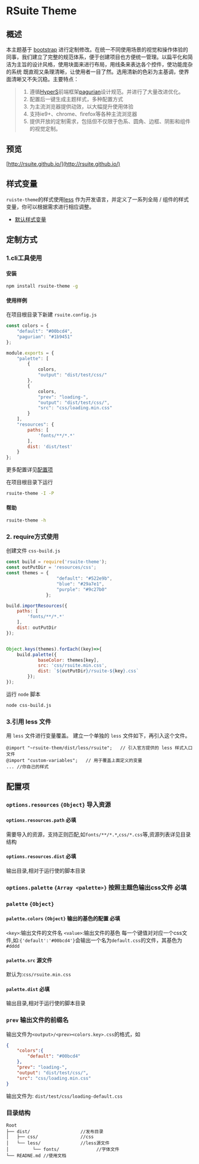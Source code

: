 # RSuite Theme
## 概述
本主题基于 [bootstrap](https://github.com/twbs/bootstrap) 进行定制修改。在统一不同使用场景的视觉和操作体验的同事，我们建立了完整的规范体系，便于创建项目也方便统一管理。以扁平化和简洁为主旨的设计风格，使用块面来进行布局，用线条来表达各个控件，使功能庞杂的系统 既直观又条理清晰，让使用者一目了然。选用清新的色彩为主基调，使界面清晰又不失沉稳。主要特点：
> 1. 遵循[HyperS](http://www.hypers.com)前端框架[pagurian](http://pagurian.com/design/)设计规范。并进行了大量改进优化。
> 2. 配置后一键生成主题样式，多种配置方式
> 3. 为主流浏览器提供动效，以大幅提升使用体验
> 4. 支持ie9+、chrome、firefox等各种主流浏览器
> 5. 提供开放的定制需求，包括但不仅限于色系、圆角、边框、阴影和组件的视觉定制。

## 预览
[http://rsuite.github.io/](http://rsuite.github.io/)

## 样式变量
`ruiste-theme`的样式使用[less](http://less.bootcss.com/) 作为开发语言，并定义了一系列全局 / 组件的样式变量，你可以根据需求进行相应调整。
- [默认样式变量](https://github.com/rsuite/rsuite-theme/blob/master/src/less/variables.less)

## 定制方式
### 1.cli工具使用
#### 安装
```bash
npm install rsuite-theme -g
```

#### 使用样例
在项目根目录下新建 `rsuite.config.js`

```javascript
const colors = {
    "default": "#00bcd4",
    "pagurian": "#1b9451"
};

module.exports = {
    "palette": [
        {
            colors,
            "output": "dist/test/css/"
        },
        {
            colors,
            "prev": "loading-",
            "output": "dist/test/css/",
            "src": "css/loading.min.css"
        }
    ],
    "resources": {
        paths: [
            'fonts/**/*.*'
        ],
        dist: 'dist/test'
    }
};
```
更多配置详见[配置项](#配置项)

在项目根目录下运行
```bash
rsuite-theme -I -P
```
#### 帮助

```bash
rsuite-theme -h
```

### 2. require方式使用
创建文件 `css-build.js`
```javascript
const build = require('rsuite-theme');
const outPutDir = 'resources/css';
const themes = {
                   "default": "#522e9b",
                   "blue": "#29a7e1",
                   "purple": "#9c27b0"
               };

build.importResources({
    paths: [
        'fonts/**/*.*'
    ],
    dist: outPutDir
});


Object.keys(themes).forEach((key)=>{
    build.palette({
            baseColor: themes[key],
            src: 'css/rsuite.min.css',
            dist: `${outPutDir}/rsuite-${key}.css`
        });
});
```
运行 `node` 脚本
```bash
node css-build.js
```

### 3.引用 less 文件
用 `less` 文件进行变量覆盖。
建立一个单独的 `less` 文件如下，再引入这个文件。
```less
@import "~rsuite-them/dist/less/rsuite";   // 引入官方提供的 less 样式入口文件
@import "custom-variables";   // 用于覆盖上面定义的变量
... //你自己的样式
```


## 配置项

### `options.resources` `{Object}` 导入资源

#### `options.resources.path`  **必填**
需要导入的资源，支持正则匹配,如`fonts/**/*.*`,`css/*.css`等,资源列表详见目录结构

#### `options.resources.dist` **必填**
输出目录,相对于运行使的脚本目录

### `options.palette` `{Array <palette>}` 按照主题色输出css文件  **必填**

### `palette` `{Object}` 

#### `palette.colors` `{Object}`  输出的基色的配置 **必填**
`<key>`:输出文件的文件名
`<value>`:输出文件的基色
每一个键值对对应一个css文件,如:`{'default':'#00bcd4'}`会输出一个名为`default.css`的文件，其基色为`#dddd`

#### `palette.src` 源文件
默认为:`css/rsuite.min.css`

#### `palette.dist` **必填**
输出目录,相对于运行使的脚本目录

### `prev` 输出文件的前缀名
输出文件为`<output>/<prev><colors.key>.css`的格式，如
```json
{
    "colors":{
        "default": "#00bcd4"
    },
    "prev": "loading-",
    "output": "dist/test/css/",
    "src": "css/loading.min.css"
}
```
输出文件为:
`dist/test/css/loading-default.css`

### 目录结构

```
Root
├── dist/                   //发布目录
│   ├── css/                //css
│   └── less/               //less源文件
│         └── fonts/              //字体文件
└── READNE.md //使用文档
```
